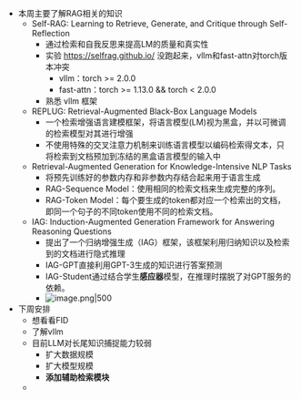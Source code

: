 - 本周主要了解RAG相关的知识
	- Self-RAG: Learning to Retrieve, Generate, and Critique through Self-Reflection
		- 通过检索和自我反思来提高LM的质量和真实性
		- 实验 https://selfrag.github.io/ 没跑起来，vllm和fast-attn对torch版本冲突
			- vllm：torch >= 2.0.0
			- fast-attn：torch >= 1.13.0 && torch < 2.0.0
		- 熟悉 vllm 框架
	- REPLUG: Retrieval-Augmented Black-Box Language Models
		- 一个检索增强语言建模框架，将语言模型(LM)视为黑盒，并以可微调的检索模型对其进行增强
		- 不使用特殊的交叉注意力机制来训练语言模型以编码检索得文本，只将检索到文档预加到冻结的黑盒语言模型的输入中
	- Retrieval-Augmented Generation for Knowledge-Intensive NLP Tasks
		- 将预先训练好的参数内存和非参数内存结合起来用于语言生成
		- RAG-Sequence Model：使用相同的检索文档来生成完整的序列。
		- RAG-Token Model：每个要生成的token都对应一个检索出的文档，即同一个句子的不同token使用不同的检索文档。
	- IAG: Induction-Augmented Generation Framework for Answering Reasoning Questions
		- 提出了一个归纳增强生成（IAG）框架，该框架利用归纳知识以及检索到的文档进行隐式推理
		- IAG-GPT直接利用GPT-3生成的知识进行答案预测
		- IAG-Student通过结合学生**感应器**模型，在推理时摆脱了对GPT服务的依赖。
		- ![image.png|500](https://cdn.jsdelivr.net/gh/xhd0728/oss-github-picgo-repository/picgo/20231207161742.png)
- 下周安排
	- 想看看FID
	- 了解vllm
	- 目前LLM对长尾知识捕捉能力较弱
		- 扩大数据规模
		- 扩大模型规模
		- **添加辅助检索模块**
	- 
